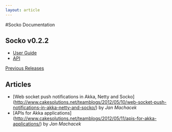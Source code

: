 ```yaml
---
layout: article
---
```

#Socko Documentation

## Socko v0.2.2

 - [User Guide](/docs/0.2.2/guides/user_guide.html)
 - [API](/docs/0.2.2/api/)
 
[Previous Releases](previous_docs.html)

## Articles

- [Web socket push notifications in Akka, Netty and Socko] (http://www.cakesolutions.net/teamblogs/2012/05/10/web-socket-push-notifications-in-akka-netty-and-socko/)
  by _Jan Machacek_
- [APIs for Akka applications] (http://www.cakesolutions.net/teamblogs/2012/05/11/apis-for-akka-applications/)
  by _Jan Machacek_
  

